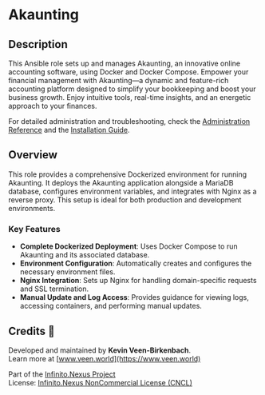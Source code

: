# Akaunting

## Description

This Ansible role sets up and manages Akaunting, an innovative online accounting software, using Docker and Docker Compose. Empower your financial management with Akaunting—a dynamic and feature-rich accounting platform designed to simplify your bookkeeping and boost your business growth. Enjoy intuitive tools, real-time insights, and an energetic approach to your finances.

For detailed administration and troubleshooting, check the [Administration Reference](./Administration.md) and the [Installation Guide](./Installation.md).

## Overview

This role provides a comprehensive Dockerized environment for running Akaunting. It deploys the Akaunting application alongside a MariaDB database, configures environment variables, and integrates with Nginx as a reverse proxy. This setup is ideal for both production and development environments.

### Key Features

- **Complete Dockerized Deployment**: Uses Docker Compose to run Akaunting and its associated database.
- **Environment Configuration**: Automatically creates and configures the necessary environment files.
- **Nginx Integration**: Sets up Nginx for handling domain-specific requests and SSL termination.
- **Manual Update and Log Access**: Provides guidance for viewing logs, accessing containers, and performing manual updates.

## Credits 📝

Developed and maintained by **Kevin Veen-Birkenbach**.  
Learn more at [www.veen.world](https://www.veen.world)

Part of the [Infinito.Nexus Project](https://github.com/kevinveenbirkenbach/infinito-nexus)  
License: [Infinito.Nexus NonCommercial License (CNCL)](https://s.veen.world/cncl)